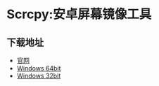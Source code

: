 # Scrcpy:安卓屏幕镜像工具
## 下载地址
- [官网](https://scrcpy.org/)
- [Windows 64bit](https://onboardcloud.dl.sourceforge.net/project/scrcpy.mirror/v2.0/scrcpy-win64-v2.0.zip)
- [Windows 32bit](https://liquidtelecom.dl.sourceforge.net/project/scrcpy.mirror/v2.0/scrcpy-win32-v2.0.zip)